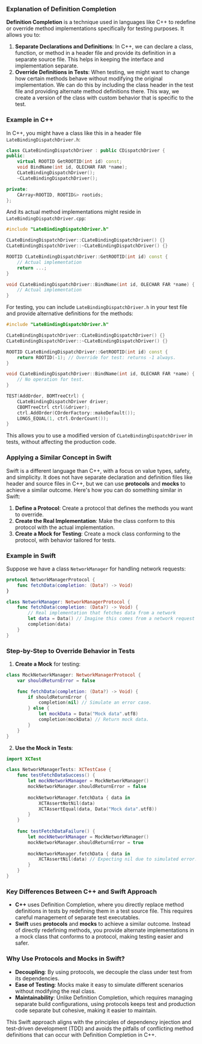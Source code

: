 ### Explanation of Definition Completion

**Definition Completion** is a technique used in languages like C++ to redefine or override method implementations specifically for testing purposes. It allows you to:
1. **Separate Declarations and Definitions**: In C++, we can declare a class, function, or method in a header file and provide its definition in a separate source file. This helps in keeping the interface and implementation separate.
2. **Override Definitions in Tests**: When testing, we might want to change how certain methods behave without modifying the original implementation. We can do this by including the class header in the test file and providing alternate method definitions there. This way, we create a version of the class with custom behavior that is specific to the test.

### Example in C++
In C++, you might have a class like this in a header file `LateBindingDispatchDriver.h`:

```cpp
class CLateBindingDispatchDriver : public CDispatchDriver {
public:
    virtual ROOTID GetROOTID(int id) const;
    void BindName(int id, OLECHAR FAR *name);
    CLateBindingDispatchDriver();
    ~CLateBindingDispatchDriver();

private:
    CArray<ROOTID, ROOTID&> rootids;
};
```

And its actual method implementations might reside in `LateBindingDispatchDriver.cpp`:

```cpp
#include "LateBindingDispatchDriver.h"

CLateBindingDispatchDriver::CLateBindingDispatchDriver() {}
CLateBindingDispatchDriver::~CLateBindingDispatchDriver() {}

ROOTID CLateBindingDispatchDriver::GetROOTID(int id) const {
    // Actual implementation
    return ...;
}

void CLateBindingDispatchDriver::BindName(int id, OLECHAR FAR *name) {
    // Actual implementation
}
```

For testing, you can include `LateBindingDispatchDriver.h` in your test file and provide alternative definitions for the methods:

```cpp
#include "LateBindingDispatchDriver.h"

CLateBindingDispatchDriver::CLateBindingDispatchDriver() {}
CLateBindingDispatchDriver::~CLateBindingDispatchDriver() {}

ROOTID CLateBindingDispatchDriver::GetROOTID(int id) const {
    return ROOTID(-1); // Override for test: returns -1 always.
}

void CLateBindingDispatchDriver::BindName(int id, OLECHAR FAR *name) {
    // No operation for test.
}

TEST(AddOrder, BOMTreeCtrl) {
    CLateBindingDispatchDriver driver;
    CBOMTreeCtrl ctrl(&driver);
    ctrl.AddOrder(COrderFactory::makeDefault());
    LONGS_EQUAL(1, ctrl.OrderCount());
}
```

This allows you to use a modified version of `CLateBindingDispatchDriver` in tests, without affecting the production code.

### Applying a Similar Concept in Swift

Swift is a different language than C++, with a focus on value types, safety, and simplicity. It does not have separate declaration and definition files like header and source files in C++, but we can use **protocols** and **mocks** to achieve a similar outcome. Here's how you can do something similar in Swift:

1. **Define a Protocol**: Create a protocol that defines the methods you want to override.
2. **Create the Real Implementation**: Make the class conform to this protocol with the actual implementation.
3. **Create a Mock for Testing**: Create a mock class conforming to the protocol, with behavior tailored for tests.

### Example in Swift

Suppose we have a class `NetworkManager` for handling network requests:

```swift
protocol NetworkManagerProtocol {
    func fetchData(completion: (Data?) -> Void)
}

class NetworkManager: NetworkManagerProtocol {
    func fetchData(completion: (Data?) -> Void) {
        // Real implementation that fetches data from a network
        let data = Data() // Imagine this comes from a network request
        completion(data)
    }
}
```

### Step-by-Step to Override Behavior in Tests

1. **Create a Mock** for testing:

```swift
class MockNetworkManager: NetworkManagerProtocol {
    var shouldReturnError = false

    func fetchData(completion: (Data?) -> Void) {
        if shouldReturnError {
            completion(nil) // Simulate an error case.
        } else {
            let mockData = Data("Mock data".utf8)
            completion(mockData) // Return mock data.
        }
    }
}
```

2. **Use the Mock in Tests**:

```swift
import XCTest

class NetworkManagerTests: XCTestCase {
    func testFetchDataSuccess() {
        let mockNetworkManager = MockNetworkManager()
        mockNetworkManager.shouldReturnError = false
        
        mockNetworkManager.fetchData { data in
            XCTAssertNotNil(data)
            XCTAssertEqual(data, Data("Mock data".utf8))
        }
    }
    
    func testFetchDataFailure() {
        let mockNetworkManager = MockNetworkManager()
        mockNetworkManager.shouldReturnError = true
        
        mockNetworkManager.fetchData { data in
            XCTAssertNil(data) // Expecting nil due to simulated error.
        }
    }
}
```

### Key Differences Between C++ and Swift Approach

- **C++** uses Definition Completion, where you directly replace method definitions in tests by redefining them in a test source file. This requires careful management of separate test executables.
- **Swift** uses **protocols** and **mocks** to achieve a similar outcome. Instead of directly redefining methods, you provide alternate implementations in a mock class that conforms to a protocol, making testing easier and safer.
  
### Why Use Protocols and Mocks in Swift?

- **Decoupling**: By using protocols, we decouple the class under test from its dependencies.
- **Ease of Testing**: Mocks make it easy to simulate different scenarios without modifying the real class.
- **Maintainability**: Unlike Definition Completion, which requires managing separate build configurations, using protocols keeps test and production code separate but cohesive, making it easier to maintain.

This Swift approach aligns with the principles of dependency injection and test-driven development (TDD) and avoids the pitfalls of conflicting method definitions that can occur with Definition Completion in C++.
